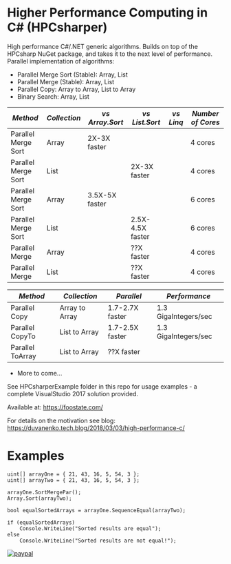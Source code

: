 # Higher Performance Computing in C# (HPCsharper)

High performance C#/.NET generic algorithms. Builds on top of the HPCsharp NuGet package, and takes it to the next level of performance.
Parallel implementation of algorithms:
- Parallel Merge Sort (Stable): Array, List
- Parallel Merge (Stable): Array, List
- Parallel Copy: Array to Array, List to Array
- Binary Search: Array, List

*Method*|*Collection*|*vs Array.Sort*|*vs List.Sort*|*vs Linq*|*Number of Cores*
--- | --- | --- | --- | --- | ---
Parallel Merge Sort|Array|2X-3X faster|||4 cores
Parallel Merge Sort|List||2X-3X faster||4 cores
Parallel Merge Sort|Array|3.5X-5X faster|||6 cores
Parallel Merge Sort|List||2.5X-4.5X faster||6 cores
Parallel Merge|Array||??X faster||4 cores
Parallel Merge|List||??X faster||4 cores

*Method*|*Collection*|*Parallel*|*Performance*
--- | --- | --- | ---
Parallel Copy|Array to Array|1.7-2.7X faster|1.3 GigaIntegers/sec
Parallel CopyTo|List to Array|1.7-2.5X faster|1.3 GigaIntegers/sec
Parallel ToArray|List to Array|??X faster|

- More to come...

See HPCsharperExample folder in this repo for usage examples - a complete VisualStudio 2017 solution provided.

Available at:
https://foostate.com/

For details on the motivation see blog:
https://duvanenko.tech.blog/2018/03/03/high-performance-c/

# Examples

	uint[] arrayOne = { 21, 43, 16, 5, 54, 3 };
	uint[] arrayTwo = { 21, 43, 16, 5, 54, 3 };

	arrayOne.SortMergePar();
	Array.Sort(arrayTwo);

	bool equalSortedArrays = arrayOne.SequenceEqual(arrayTwo);

	if (equalSortedArrays)
		Console.WriteLine("Sorted results are equal");
	else
		Console.WriteLine("Sorted results are not equal!");





[![paypal](https://www.paypalobjects.com/en_US/i/btn/btn_donateCC_LG.gif)](https://www.paypal.com/cgi-bin/webscr?cmd=_s-xclick&hosted_button_id=LDD8L7UPAC7QL)
